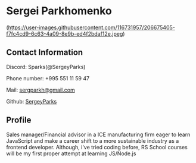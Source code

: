 # **Sergei Parkhomenko** 

(https://user-images.githubusercontent.com/116731957/206675405-f7fc4cd9-6c63-4a09-8e9b-ed4f2bdaf12e.jpeg)

## **Contact Information**

Discord: Sparks(@SergeyParks)

Phone number: +995 551 11 59 47

Mail: sergparkh@gmail.com

Github: [SergeyParks](https://github.com/SergeyParks)

## **Profile**

Sales manager/Financial advisor in a ICE manufacturing firm eager to learn JavaScript and make a career shift to a more sustainable industry as a frontend developer. Although, i've tried coding before, RS School courses will be my first proper attempt at learning JS/Node.js
